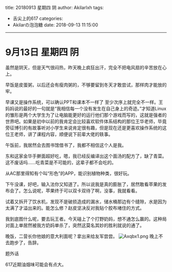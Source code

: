 title: 20180913 星期四 阴
author: Akilarlxh
tags:
  - 舌尖上的617
categories:
  - Akilarの泡泡糖
date: 2018-09-13 11:15:00
---
# 9月13日 星期四 阴

虽然是阴天，但是天气很闷热，昨天晚上疯狂出汗，完全不把电风扇的辛苦放在心上。

早饭是皮蛋粥，以后还会有瘦肉粥的，不够要留到冬天才敢尝试，那样肉才能放的牢。

早课又是操作系统，可以确认PPT和课本不一样了 至少次序上就完全不一样。王妈妈说的最好的一句就是“我相信每一个没有发生在自己身上的奇迹。”才知道Linux的雏形是两个大学生为了让电脑能更好的运行他们那个游戏而写的，这就是强者的世界吧。如果是初中以前的我肯定会比较喜欢软件体系结构的那位王华老师，毕竟旁征博引的有故事听对小学生来说肯定很有趣，但是现在还是更喜欢操作系统的这位王老师，讲了课程内容，顺便说下前辈大佬的轶事。

午饭前，我居然会去图书馆借书了，我都不相信这个人是我。

东和这家金华手擀面超好吃，嗯，我已经反编译出这个面汤的配方了，缺了青菜。这不废话吗……吃青菜是不可能的，这辈子都不会吃的。

从AC那里得知有个叫“形色”的APP，能识别植物种类，很好玩。

下午没课，好吧，输入法你又知道了。所以说我是真的膨胀了，居然敢看苹果的发布会了。怎么说呢，苹果终于可以双卡双待了啊，没事，我就看看。

试着又拆开了饮水机，发现不是破损造成的漏水，储水桶那边有个缝隙，水是因为太满了才溢出来的。能怎么修？赵皮坚决反对我贴个胶布堵住的方式。

我到底图什么呢，要去玩王者。今天碰上了个打野奶妈，想不通怎么赢的。这种局对面上单居然被我方奶妈单杀了，突然这莫名其妙的胜利就说的通了。

晚饭，二营长你他娘的意大利面呢？拿出来给友军尝尝。
![Axqbx1.png](https://s2.ax1x.com/2019/04/17/Axqbx1.png)
晚上不去跑步了，告辞。

题外话

617近期油烟味可能会有点大。



